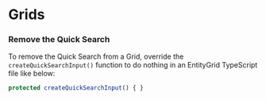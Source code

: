 # Grids

### Remove the Quick Search

To remove the Quick Search from a Grid, override the `createQuickSearchInput()` function to do nothing in an EntityGrid TypeScript file like below:

```typescript
protected createQuickSearchInput() { }
```

### 



